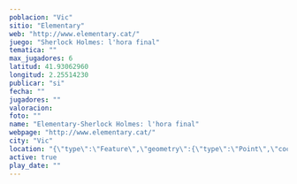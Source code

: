```yaml
---
poblacion: "Vic"
sitio: "Elementary"
web: "http://www.elementary.cat/"
juego: "Sherlock Holmes: l'hora final"
tematica: ""
max_jugadores: 6
latitud: 41.93062960
longitud: 2.25514230
publicar: "si"
fecha: ""
jugadores: ""
valoracion: 
foto: ""
name: "Elementary-Sherlock Holmes: l'hora final"
webpage: "http://www.elementary.cat/"
city: "Vic"
location: "{\"type\":\"Feature\",\"geometry\":{\"type\":\"Point\",\"coordinates\":[\"41,93062960\",\"2,25514230\"]}}"
active: true
play_date: ""
---
```

